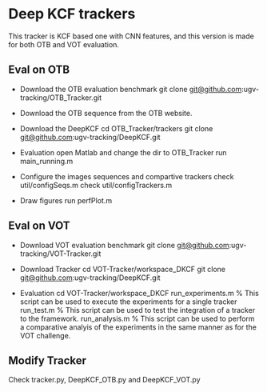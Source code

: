 # Deep KCF trackers

This tracker is KCF based one with CNN features, and this version is made for both OTB and VOT evaluation.

## Eval on OTB

* Download the OTB evaluation benchmark
	git clone git@github.com:ugv-tracking/OTB_Tracker.git
	
* Download the OTB sequence from the OTB website.

* Download the DeepKCF
	cd OTB_Tracker/trackers
	git clone git@github.com:ugv-tracking/DeepKCF.git

* Evaluation 
	open Matlab and change the dir to OTB_Tracker
	run main_running.m
	
* Configure the images sequences and compartive trackers
	check util/configSeqs.m
	check util/configTrackers.m

* Draw figures
	run perfPlot.m

## Eval on VOT

* Download VOT evaluation benchmark
	git clone git@github.com:ugv-tracking/VOT-Tracker.git

* Download Tracker 
	cd VOT-Tracker/workspace_DKCF
	git clone git@github.com:ugv-tracking/DeepKCF.git

* Evaluation
	cd VOT-Tracker/workspace_DKCF
	run_experiments.m % This script can be used to execute the experiments for a single tracker
	run_test.m % This script can be used to test the integration of a tracker to the framework.
	run_analysis.m % This script can be used to perform a comparative analyis of the experiments in the same manner as for the VOT challenge.

## Modify Tracker

Check tracker.py, DeepKCF_OTB.py and DeepKCF_VOT.py

